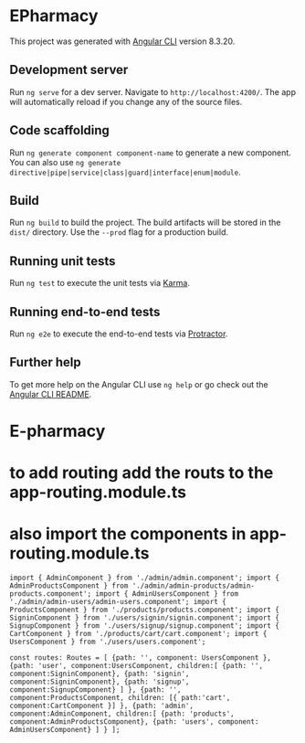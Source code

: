 # EPharmacy

This project was generated with [Angular CLI](https://github.com/angular/angular-cli) version 8.3.20.

## Development server

Run `ng serve` for a dev server. Navigate to `http://localhost:4200/`. The app will automatically reload if you change any of the source files.

## Code scaffolding

Run `ng generate component component-name` to generate a new component. You can also use `ng generate directive|pipe|service|class|guard|interface|enum|module`.

## Build

Run `ng build` to build the project. The build artifacts will be stored in the `dist/` directory. Use the `--prod` flag for a production build.

## Running unit tests

Run `ng test` to execute the unit tests via [Karma](https://karma-runner.github.io).

## Running end-to-end tests

Run `ng e2e` to execute the end-to-end tests via [Protractor](http://www.protractortest.org/).

## Further help

To get more help on the Angular CLI use `ng help` or go check out the [Angular CLI README](https://github.com/angular/angular-cli/blob/master/README.md).
# E-pharmacy


# to add routing add the routs to the app-routing.module.ts
# also import the components in app-routing.module.ts


`import { AdminComponent } from './admin/admin.component';
import { AdminProductsComponent } from './admin/admin-products/admin-products.component';
import { AdminUsersComponent } from './admin/admin-users/admin-users.component';
import { ProductsComponent } from './products/products.component';
import { SigninComponent } from './users/signin/signin.component';
import { SignupComponent } from './users/signup/signup.component';
import { CartComponent } from './products/cart/cart.component';
import { UsersComponent } from './users/users.component';`


`const routes: Routes = [
  {path: '', component: UsersComponent },
    {path: 'user', component:UsersComponent,
      children:[
        {path: '', component:SigninComponent},
        {path: 'signin', component:SigninComponent},
        {path: 'signup', component:SignupComponent}
      ] },
  {path: '', component:ProductsComponent,
    children: [{ path:'cart', component:CartComponent }]
  },
  {path: 'admin', component:AdminComponent,
    children:[
      {path: 'products', component:AdminProductsComponent},
      {path: 'users', component: AdminUsersComponent}
    ]
  }
];`

